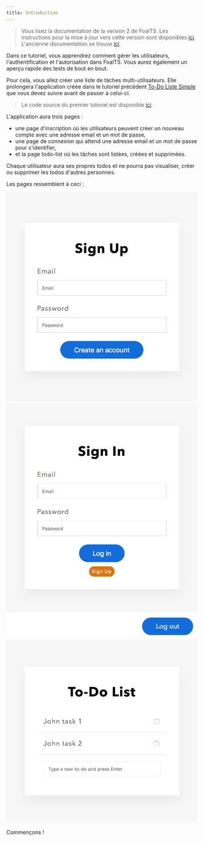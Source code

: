 ```yaml
---
title: Introduction
---
```


> Vous lisez la documentation de la version 2 de FoalTS. Les instructions pour la mise à jour vers cette version sont disponibles [ici](../../upgrade-to-v2/README.md). L'ancienne documentation se trouve [ici](https://foalts.org/docs/1.x/).

Dans ce tutoriel, vous apprendrez comment gérer les utilisateurs, l'authentification et l'autorisation dans FoalTS. Vous aurez également un aperçu rapide des tests de bout en bout.

Pour cela, vous allez créer une liste de tâches multi-utilisateurs. Elle prolongera l'application créée dans le tutoriel précédent [To-Do Liste Simple](../simple-todo-list/1-installation.md) que vous devez suivre avant de passer à celui-ci.

> Le code source du premier tutoriel est disponible [ici](https://foalts.org/simple-todo-list-source-code-v2.zip).

L'application aura trois pages :
- une page d'inscription où les utilisateurs peuvent créer un nouveau compte avec une adresse email et un mot de passe,
- une page de connexion qui attend une adresse email et un mot de passe pour s'identifier,
- et la page todo-list où les tâches sont listées, créées et supprimées.

Chaque utilisateur aura ses propres todos et ne pourra pas visualiser, créer ou supprimer les todos d'autres personnes.

Les pages ressemblent à ceci :

![Sign up page](./signup.png)
![Login page](./signin.png)
![To-do list page](./todo-list.png)

Commençons !